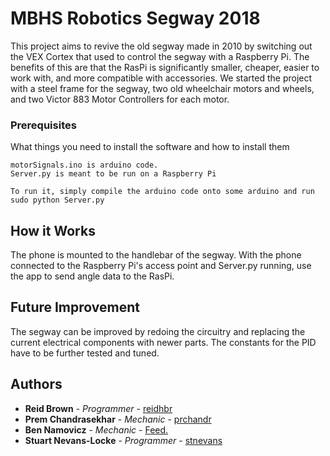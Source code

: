 # MBHS Robotics Segway 2018

This project aims to revive the old segway made in 2010 by switching out the VEX Cortex that used to control the segway with a Raspberry Pi. The benefits of this are that the RasPi is significantly smaller, cheaper, easier to work with, and more compatible with accessories. We started the project with a steel frame for the segway, two old wheelchair motors and wheels, and two Victor 883 Motor Controllers for each motor. 

### Prerequisites

What things you need to install the software and how to install them

```
motorSignals.ino is arduino code. 
Server.py is meant to be run on a Raspberry Pi
```

```
To run it, simply compile the arduino code onto some arduino and run
sudo python Server.py
```


## How it Works

The phone is mounted to the handlebar of the segway. With the phone connected to the Raspberry Pi's access point and Server.py running, use the app to send angle data to the RasPi.    

## Future Improvement

The segway can be improved by redoing the circuitry and replacing the current electrical components with newer parts. The constants for the PID have to be further tested and tuned.

## Authors

* **Reid Brown** - *Programmer* - [reidhbr](https://github.com/reidhbr)
* **Prem Chandrasekhar** - *Mechanic* - [prchandr](https://github.com/prchandr)
* **Ben Namovicz** - *Mechanic* - [Feed.](https:officialfeedband.com)
* **Stuart Nevans-Locke** - *Programmer* - [stnevans](https://github.com/stnevans)

